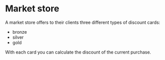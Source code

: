 # Market store
A market store offers to their clients three different types of discount cards:
- bronze
- silver
- gold

With each card you can calculate the discount of the current purchase.
